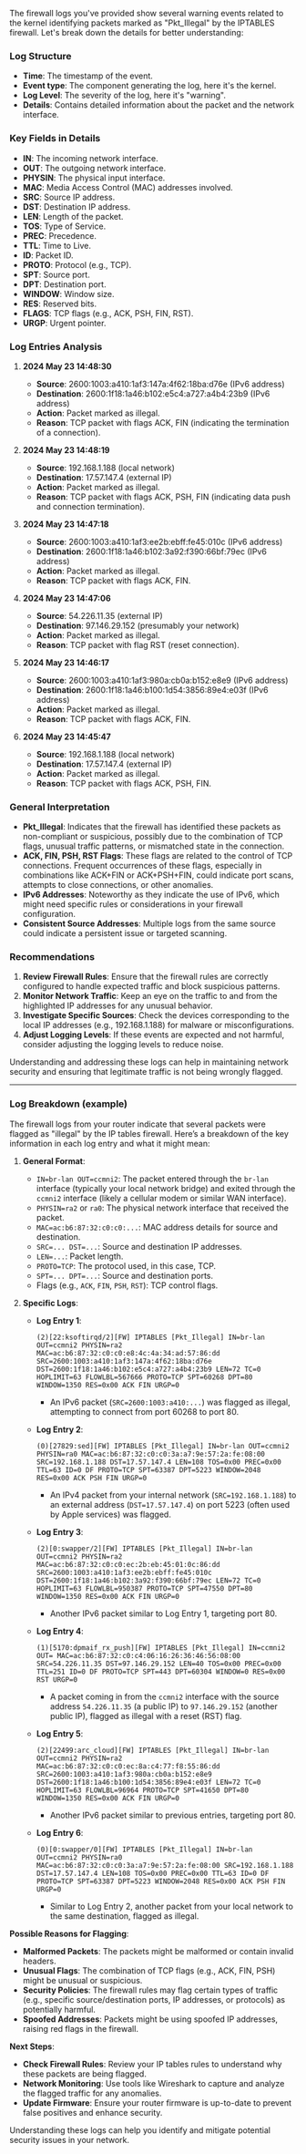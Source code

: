 The firewall logs you've provided show several warning events related to the kernel identifying packets marked as "Pkt_Illegal" by the IPTABLES firewall. Let's break down the details for better understanding:
### Log Structure
- **Time**: The timestamp of the event.
- **Event type**: The component generating the log, here it's the kernel.
- **Log Level**: The severity of the log, here it's "warning".
- **Details**: Contains detailed information about the packet and the network interface.
### Key Fields in Details
- **IN**: The incoming network interface.
- **OUT**: The outgoing network interface.
- **PHYSIN**: The physical input interface.
- **MAC**: Media Access Control (MAC) addresses involved.
- **SRC**: Source IP address.
- **DST**: Destination IP address.
- **LEN**: Length of the packet.
- **TOS**: Type of Service.
- **PREC**: Precedence.
- **TTL**: Time to Live.
- **ID**: Packet ID.
- **PROTO**: Protocol (e.g., TCP).
- **SPT**: Source port.
- **DPT**: Destination port.
- **WINDOW**: Window size.
- **RES**: Reserved bits.
- **FLAGS**: TCP flags (e.g., ACK, PSH, FIN, RST).
- **URGP**: Urgent pointer.
### Log Entries Analysis
1. **2024 May 23 14:48:30**
   - **Source**: 2600:1003:a410:1af3:147a:4f62:18ba:d76e (IPv6 address)
   - **Destination**: 2600:1f18:1a46:b102:e5c4:a727:a4b4:23b9 (IPv6 address)
   - **Action**: Packet marked as illegal.
   - **Reason**: TCP packet with flags ACK, FIN (indicating the termination of a connection).

2. **2024 May 23 14:48:19**
   - **Source**: 192.168.1.188 (local network)
   - **Destination**: 17.57.147.4 (external IP)
   - **Action**: Packet marked as illegal.
   - **Reason**: TCP packet with flags ACK, PSH, FIN (indicating data push and connection termination).

3. **2024 May 23 14:47:18**
   - **Source**: 2600:1003:a410:1af3:ee2b:ebff:fe45:010c (IPv6 address)
   - **Destination**: 2600:1f18:1a46:b102:3a92:f390:66bf:79ec (IPv6 address)
   - **Action**: Packet marked as illegal.
   - **Reason**: TCP packet with flags ACK, FIN.

4. **2024 May 23 14:47:06**
   - **Source**: 54.226.11.35 (external IP)
   - **Destination**: 97.146.29.152 (presumably your network)
   - **Action**: Packet marked as illegal.
   - **Reason**: TCP packet with flag RST (reset connection).

5. **2024 May 23 14:46:17**
   - **Source**: 2600:1003:a410:1af3:980a:cb0a:b152:e8e9 (IPv6 address)
   - **Destination**: 2600:1f18:1a46:b100:1d54:3856:89e4:e03f (IPv6 address)
   - **Action**: Packet marked as illegal.
   - **Reason**: TCP packet with flags ACK, FIN.

6. **2024 May 23 14:45:47**
   - **Source**: 192.168.1.188 (local network)
   - **Destination**: 17.57.147.4 (external IP)
   - **Action**: Packet marked as illegal.
   - **Reason**: TCP packet with flags ACK, PSH, FIN.

### General Interpretation
- **Pkt_Illegal**: Indicates that the firewall has identified these packets as non-compliant or suspicious, possibly due to the combination of TCP flags, unusual traffic patterns, or mismatched state in the connection.
- **ACK, FIN, PSH, RST Flags**: These flags are related to the control of TCP connections. Frequent occurrences of these flags, especially in combinations like ACK+FIN or ACK+PSH+FIN, could indicate port scans, attempts to close connections, or other anomalies.
- **IPv6 Addresses**: Noteworthy as they indicate the use of IPv6, which might need specific rules or considerations in your firewall configuration.
- **Consistent Source Addresses**: Multiple logs from the same source could indicate a persistent issue or targeted scanning.
### Recommendations
1. **Review Firewall Rules**: Ensure that the firewall rules are correctly configured to handle expected traffic and block suspicious patterns.
2. **Monitor Network Traffic**: Keep an eye on the traffic to and from the highlighted IP addresses for any unusual behavior.
3. **Investigate Specific Sources**: Check the devices corresponding to the local IP addresses (e.g., 192.168.1.188) for malware or misconfigurations.
4. **Adjust Logging Levels**: If these events are expected and not harmful, consider adjusting the logging levels to reduce noise.

Understanding and addressing these logs can help in maintaining network security and ensuring that legitimate traffic is not being wrongly flagged.

---
### Log Breakdown (example)

The firewall logs from your router indicate that several packets were flagged as "illegal" by the IP tables firewall. Here’s a breakdown of the key information in each log entry and what it might mean:

1. **General Format**:
    - `IN=br-lan OUT=ccmni2`: The packet entered through the `br-lan` interface (typically your local network bridge) and exited through the `ccmni2` interface (likely a cellular modem or similar WAN interface).
    - `PHYSIN=ra2` or `ra0`: The physical network interface that received the packet.
    - `MAC=ac:b6:87:32:c0:c0:...`: MAC address details for source and destination.
    - `SRC=... DST=...`: Source and destination IP addresses.
    - `LEN=...`: Packet length.
    - `PROTO=TCP`: The protocol used, in this case, TCP.
    - `SPT=... DPT=...`: Source and destination ports.
    - Flags (e.g., `ACK`, `FIN`, `PSH`, `RST`): TCP control flags.

2. **Specific Logs**:
    - **Log Entry 1**:
      ```
      (2)[22:ksoftirqd/2][FW] IPTABLES [Pkt_Illegal] IN=br-lan OUT=ccmni2 PHYSIN=ra2 MAC=ac:b6:87:32:c0:c0:e8:4c:4a:34:ad:57:86:dd SRC=2600:1003:a410:1af3:147a:4f62:18ba:d76e DST=2600:1f18:1a46:b102:e5c4:a727:a4b4:23b9 LEN=72 TC=0 HOPLIMIT=63 FLOWLBL=567666 PROTO=TCP SPT=60268 DPT=80 WINDOW=1350 RES=0x00 ACK FIN URGP=0
      ```
      - An IPv6 packet (`SRC=2600:1003:a410:...`) was flagged as illegal, attempting to connect from port 60268 to port 80.

    - **Log Entry 2**:
      ```
      (0)[27829:sed][FW] IPTABLES [Pkt_Illegal] IN=br-lan OUT=ccmni2 PHYSIN=ra0 MAC=ac:b6:87:32:c0:c0:3a:a7:9e:57:2a:fe:08:00 SRC=192.168.1.188 DST=17.57.147.4 LEN=108 TOS=0x00 PREC=0x00 TTL=63 ID=0 DF PROTO=TCP SPT=63387 DPT=5223 WINDOW=2048 RES=0x00 ACK PSH FIN URGP=0
      ```
      - An IPv4 packet from your internal network (`SRC=192.168.1.188`) to an external address (`DST=17.57.147.4`) on port 5223 (often used by Apple services) was flagged.

    - **Log Entry 3**:
      ```
      (2)[0:swapper/2][FW] IPTABLES [Pkt_Illegal] IN=br-lan OUT=ccmni2 PHYSIN=ra2 MAC=ac:b6:87:32:c0:c0:ec:2b:eb:45:01:0c:86:dd SRC=2600:1003:a410:1af3:ee2b:ebff:fe45:010c DST=2600:1f18:1a46:b102:3a92:f390:66bf:79ec LEN=72 TC=0 HOPLIMIT=63 FLOWLBL=950387 PROTO=TCP SPT=47550 DPT=80 WINDOW=1350 RES=0x00 ACK FIN URGP=0
      ```
      - Another IPv6 packet similar to Log Entry 1, targeting port 80.

    - **Log Entry 4**:
      ```
      (1)[5170:dpmaif_rx_push][FW] IPTABLES [Pkt_Illegal] IN=ccmni2 OUT= MAC=ac:b6:87:32:c0:c4:06:16:26:36:46:56:08:00 SRC=54.226.11.35 DST=97.146.29.152 LEN=40 TOS=0x00 PREC=0x00 TTL=251 ID=0 DF PROTO=TCP SPT=443 DPT=60304 WINDOW=0 RES=0x00 RST URGP=0
      ```
      - A packet coming in from the `ccmni2` interface with the source address `54.226.11.35` (a public IP) to `97.146.29.152` (another public IP), flagged as illegal with a reset (RST) flag.

    - **Log Entry 5**:
      ```
      (2)[22499:arc_cloud][FW] IPTABLES [Pkt_Illegal] IN=br-lan OUT=ccmni2 PHYSIN=ra2 MAC=ac:b6:87:32:c0:c0:ec:8a:c4:77:f8:55:86:dd SRC=2600:1003:a410:1af3:980a:cb0a:b152:e8e9 DST=2600:1f18:1a46:b100:1d54:3856:89e4:e03f LEN=72 TC=0 HOPLIMIT=63 FLOWLBL=96964 PROTO=TCP SPT=41650 DPT=80 WINDOW=1350 RES=0x00 ACK FIN URGP=0
      ```
      - Another IPv6 packet similar to previous entries, targeting port 80.

    - **Log Entry 6**:
      ```
      (0)[0:swapper/0][FW] IPTABLES [Pkt_Illegal] IN=br-lan OUT=ccmni2 PHYSIN=ra0 MAC=ac:b6:87:32:c0:c0:3a:a7:9e:57:2a:fe:08:00 SRC=192.168.1.188 DST=17.57.147.4 LEN=108 TOS=0x00 PREC=0x00 TTL=63 ID=0 DF PROTO=TCP SPT=63387 DPT=5223 WINDOW=2048 RES=0x00 ACK PSH FIN URGP=0
      ```
      - Similar to Log Entry 2, another packet from your local network to the same destination, flagged as illegal.

**Possible Reasons for Flagging**:
- **Malformed Packets**: The packets might be malformed or contain invalid headers.
- **Unusual Flags**: The combination of TCP flags (e.g., ACK, FIN, PSH) might be unusual or suspicious.
- **Security Policies**: The firewall rules may flag certain types of traffic (e.g., specific source/destination ports, IP addresses, or protocols) as potentially harmful.
- **Spoofed Addresses**: Packets might be using spoofed IP addresses, raising red flags in the firewall.

**Next Steps**:
- **Check Firewall Rules**: Review your IP tables rules to understand why these packets are being flagged.
- **Network Monitoring**: Use tools like Wireshark to capture and analyze the flagged traffic for any anomalies.
- **Update Firmware**: Ensure your router firmware is up-to-date to prevent false positives and enhance security.

Understanding these logs can help you identify and mitigate potential security issues in your network.